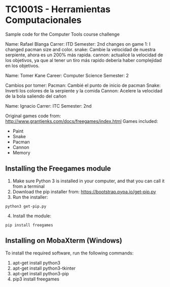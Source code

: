 # TC1001S - Herramientas Computacionales
Sample code for the Computer Tools course challenge

Name: Rafael Blanga
Carrer: ITD
Semester: 2nd
changes on game 1: I changed pacman size and color.
snake: Cambie la velocidad de nuestra serpiente, ahora es un 200% más rapida.
cannon: actualicé la velocidad de los objetivos, ya que al tener un tiro más rapido debería haber complejidad en los objetivos.


Name: Tomer Kane
Career: Computer Science
Semester: 2

Cambios por tomer:
Pacman: Cambié el punto de inicio de pacman
Snake: Inverti los colores de la serpiente y la comida
Cannon: Acelere la velocidad de la bola saliendo del cañon


Name: Ignacio
Carrer: ITC
Semester: 2nd



Original games code from: http://www.grantjenks.com/docs/freegames/index.html
Games included:
- Paint
- Snake
- Pacman
- Cannon
- Memory

## Installing the Freegames module

1. Make sure Python 3 is installed in your computer, and that you can call
   it from a terminal
2. Download the pip installer from: https://bootstrap.pypa.io/get-pip.py
3. Run the installer:
```
python3 get-pip.py
```
4. Install the module:
```
pip install freegames
```

## Installing on MobaXterm (Windows)

To install the required software, run the following commands:

1. apt-get install python3
2. apt-get install python3-tkinter
3. apt-get install python3-pip
4. pip3 install freegames
